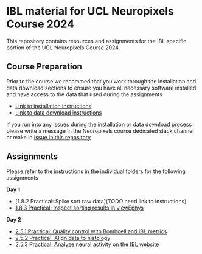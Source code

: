 # IBL material for UCL Neuropixels Course 2024

This repository contains resources and assignments for the IBL specific portion of the UCL Neuropixels Course 2024.

## Course Preparation
Prior to the course we recommed that you work through the installation and data download sections to ensure you have all necessary software installed and have access to the data that 
used during the assignments
- [Link to installation instructions](https://github.com/int-brain-lab/neuropixels_course_2024/tree/main/installation)
- [Link to data download instructions](https://github.com/int-brain-lab/neuropixels_course_2024/tree/main/data_access)

If you run into any issues during the installation or data download process please write a message in the Neuropixels course dedicated slack channel or make in [issue in this repository](https://github.com/int-brain-lab/neuropixels_course_2024/issues)

## Assignments
Please refer to the instructions in the individual folders for the following assignments

**Day 1**
- [1.8.2 Practical: Spike sort raw data](TODO need link to instructions)
- [1.8.3 Practical: Inspect sorting results in viewEphys](https://github.com/int-brain-lab/neuropixels_course_2024/tree/main/viewephys)

**Day 2**
- [2.5.1 Practical: Quality control with Bombcell and IBL metrics](https://github.com/int-brain-lab/neuropixels_course_2024/tree/main/quality_control_for_np_data)
- [2.5.2 Practical: Align data to histology](https://github.com/int-brain-lab/neuropixels_course_2024/tree/main/aligning_spikes_to_histology)
- [2.5.3 Practical: Analyze neural activity on the IBL website](https://github.com/int-brain-lab/neuropixels_course_2024/tree/main/functional_analysis)

